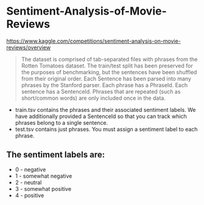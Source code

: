 # Sentiment-Analysis-of-Movie-Reviews

https://www.kaggle.com/competitions/sentiment-analysis-on-movie-reviews/overview 

> The dataset is comprised of tab-separated files with phrases from the Rotten Tomatoes dataset. The train/test split has been preserved for the purposes of benchmarking, but the sentences have been shuffled from their original order. Each Sentence has been parsed into many phrases by the Stanford parser. Each phrase has a PhraseId. Each sentence has a SentenceId. Phrases that are repeated (such as short/common words) are only included once in the data.

- train.tsv contains the phrases and their associated sentiment labels. We have additionally provided a SentenceId so that you can track which phrases belong to a single sentence.
- test.tsv contains just phrases. You must assign a sentiment label to each phrase.

## The sentiment labels are:

- 0 - negative
- 1 - somewhat negative
- 2 - neutral
- 3 - somewhat positive
- 4 - positive
